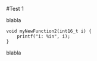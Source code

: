 #Test 1

blabla

<!-- TagMD tag2 ../../ref.txt -->
```
void myNewFunction2(int16_t i) {
	printf("i: %in", i);
}

```

blabla
